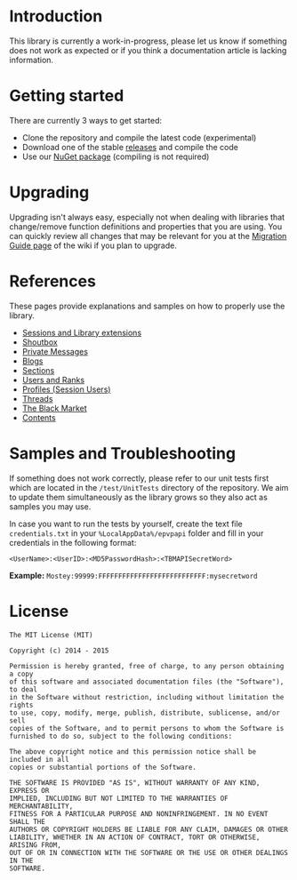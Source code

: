 Introduction
===
This library is currently a work-in-progress, please let us know if something does not work as expected or if you think a documentation article is lacking information.

Getting started
===

There are currently 3 ways to get started:

* Clone the repository and compile the latest code (experimental)
* Download one of the stable [releases](https://github.com/Mostey/epvpapi/releases) and compile the code
* Use our [NuGet package](https://www.nuget.org/packages/epvpapi) (compiling is not required)


Upgrading
===
Upgrading isn't always easy, especially not when dealing with libraries that change/remove function definitions and properties that you are using. You can quickly review all changes that may be relevant for you at the [Migration Guide page](https://github.com/Mostey/epvpapi/wiki/What's-new%3F-Migration-Guide) of the wiki if you plan to upgrade.


References
===
These pages provide explanations and samples on how to properly use the library.

* [Sessions and Library extensions](https://github.com/Mostey/epvpapi/wiki/Sessions) 
* [Shoutbox](https://github.com/Mostey/epvpapi/wiki/Shoutbox)
* [Private Messages](https://github.com/Mostey/epvpapi/wiki/Private-Messages)
* [Blogs](https://github.com/Mostey/epvpapi/wiki/Blogs)
* [Sections](https://github.com/Mostey/epvpapi/wiki/Sections)
* [Users and Ranks](https://github.com/Mostey/epvpapi/wiki/Users-and-Ranks)
* [Profiles (Session Users)](https://github.com/Mostey/epvpapi/wiki/Profiles-(Session-Users))
* [Threads](https://github.com/Mostey/epvpapi/wiki/Threads)
* [The Black Market](https://github.com/Mostey/epvpapi/wiki/The-Black-Market)
* [Contents](https://github.com/Mostey/epvpapi/wiki/Contents)

Samples and Troubleshooting
===
If something does not work correctly, please refer to our unit tests first which are located in the `/test/UnitTests` directory of the repository. We aim to update them simultaneously as the library grows so they also act as samples you may use.

In case you want to run the tests by yourself, create the text file `credentials.txt` in your `%LocalAppData%/epvpapi` folder and fill in your credentials in the following format:

   `<UserName>:<UserID>:<MD5PasswordHash>:<TBMAPISecretWord>`
   
   **Example:** `Mostey:99999:FFFFFFFFFFFFFFFFFFFFFFFFFFF:mysecretword`
   

License
===
  
    The MIT License (MIT)
    
    Copyright (c) 2014 - 2015
    
    Permission is hereby granted, free of charge, to any person obtaining a copy
    of this software and associated documentation files (the "Software"), to deal
    in the Software without restriction, including without limitation the rights
    to use, copy, modify, merge, publish, distribute, sublicense, and/or sell
    copies of the Software, and to permit persons to whom the Software is
    furnished to do so, subject to the following conditions:
    
    The above copyright notice and this permission notice shall be included in all
    copies or substantial portions of the Software.
    
    THE SOFTWARE IS PROVIDED "AS IS", WITHOUT WARRANTY OF ANY KIND, EXPRESS OR
    IMPLIED, INCLUDING BUT NOT LIMITED TO THE WARRANTIES OF MERCHANTABILITY,
    FITNESS FOR A PARTICULAR PURPOSE AND NONINFRINGEMENT. IN NO EVENT SHALL THE
    AUTHORS OR COPYRIGHT HOLDERS BE LIABLE FOR ANY CLAIM, DAMAGES OR OTHER
    LIABILITY, WHETHER IN AN ACTION OF CONTRACT, TORT OR OTHERWISE, ARISING FROM,
    OUT OF OR IN CONNECTION WITH THE SOFTWARE OR THE USE OR OTHER DEALINGS IN THE
    SOFTWARE.
